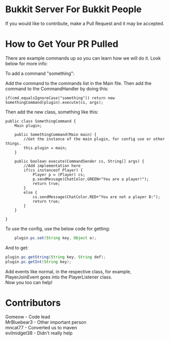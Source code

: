 Bukkit Server For Bukkit People
===========================

If you would like to contribute, make a Pull Request and it may be accepted.

How to Get Your PR Pulled
===========================
There are example commands up so you can learn how we will do it. Look below for more info:

To add a command "something":

Add the command to the commands list in the Main file.
Then add the command to the CommandHandler by doing this:

	if(cmd.equalsIgnoreCase("something")) return new SomethingCommand(plugin).execute(cs, args);

Then add the new class, something like this:

	public class SomethingCommand {
		Main plugin;
	
		public SomethingCommand(Main main) {
			//Get the instance of the main plugin, for config use or other things.
			this.plugin = main;
		}
	
		public boolean execute(CommandSender cs, String[] args) {
			//Add implementation here
			if(cs instanceof Player) {
				Player p = (Player) cs;
				p.sendMessage(ChatColor.GREEN+"You are a player!");
				return true;
			}
			else {
				cs.sendMessage(ChatColor.RED+"You are not a player D:");
				return true;
			}
		}

	}
To use the config, use the below code for getting:  
```java
    plugin.pc.set(String key, Object o);  
```
And to get:  
```java
plugin.pc.getString(String key, String def);  
plugin.pc.getInt(String key);  
```
Add events like normal, in the respective class, for example, PlayerJoinEvent goes into the PlayerListener class.  
Now you too can help!


Contributors
===========================
Gomeow - Code lead  
MrBluebear3 - Other important person  
mncat77 - Converted us to maven  
evilmidget38 - Didn't really help
